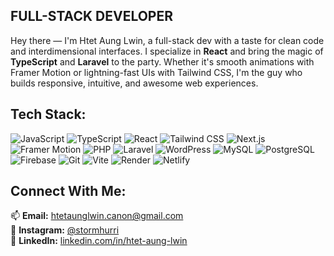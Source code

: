 ## FULL-STACK DEVELOPER

<!--
**HtetAungLw1n/HtetAungLw1n** is a ✨ _special_ ✨ repository because its `README.md` (this file) appears on your GitHub profile.
-->

Hey there — I'm Htet Aung Lwin, a full-stack dev with a taste for clean code and interdimensional interfaces. I specialize in **React** and bring the magic of **TypeScript** and **Laravel** to the party. Whether it's smooth animations with Framer Motion or lightning-fast UIs with Tailwind CSS, I'm the guy who builds responsive, intuitive, and awesome web experiences.

## Tech Stack:

![JavaScript](https://img.shields.io/badge/-JavaScript-F7DF1E?logo=javascript&logoColor=black)
![TypeScript](https://img.shields.io/badge/-TypeScript-3178C6?logo=typescript&logoColor=white)
![React](https://img.shields.io/badge/-React-61DAFB?logo=react&logoColor=black)
![Tailwind CSS](https://img.shields.io/badge/-Tailwind%20CSS-06B6D4?logo=tailwindcss&logoColor=white)
![Next.js](https://img.shields.io/badge/-Next.js-000000?logo=next.js&logoColor=white)
![Framer Motion](https://img.shields.io/badge/-Framer%20Motion-black?logo=framer&logoColor=white)
![PHP](https://img.shields.io/badge/-PHP-777BB4?logo=php&logoColor=white)
![Laravel](https://img.shields.io/badge/-Laravel-FF2D20?logo=laravel&logoColor=white)
![WordPress](https://img.shields.io/badge/-WordPress-21759B?logo=wordpress&logoColor=white)
![MySQL](https://img.shields.io/badge/-MySQL-4479A1?logo=mysql&logoColor=white)
![PostgreSQL](https://img.shields.io/badge/-PostgreSQL-4169E1?logo=postgresql&logoColor=white)
![Firebase](https://img.shields.io/badge/-Firebase-FFCA28?logo=firebase&logoColor=black)
![Git](https://img.shields.io/badge/-Git-F05032?logo=git&logoColor=white)
![Vite](https://img.shields.io/badge/-Vite-blue?logo=vite&logoColor=white)
![Render](https://img.shields.io/badge/-Render-blue?logo=render&logoColor=white)
![Netlify](https://img.shields.io/badge/-Netlify-black?logo=netlify&logoColor=white)


## Connect With Me:

📫 **Email:** [htetaunglwin.canon@gmail.com](mailto:htetaunglwin.canon@gmail.com)  
📸 **Instagram:** [@stormhurri](https://www.instagram.com/stormhurri/)  
💼 **LinkedIn:** [linkedin.com/in/htet-aung-lwin](https://www.linkedin.com/in/htet-aung-lwin)
